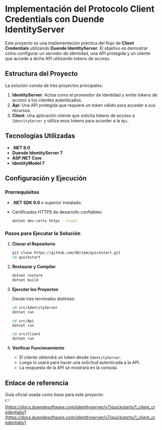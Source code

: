 # Implementación del Protocolo Client Credentials con Duende IdentityServer

Este proyecto es una implementación práctica del flujo de **Client Credentials** utilizando **Duende IdentityServer**. El objetivo es demostrar cómo configurar un servidor de identidad, una API protegida y un cliente que accede a dicha API utilizando tokens de acceso.

## Estructura del Proyecto

La solución consta de tres proyectos principales:

1. **IdentityServer**: Actúa como el proveedor de identidad y emite tokens de acceso a los clientes autenticados.
2. **Api**: Una API protegida que requiere un token válido para acceder a sus recursos.
3. **Client**: Una aplicación cliente que solicita tokens de acceso a `IdentityServer` y utiliza esos tokens para acceder a la `Api`.

## Tecnologías Utilizadas

- **.NET 9.0**
- **Duende IdentityServer 7**
- **ASP.NET Core**
- **IdentityModel 7**

## Configuración y Ejecución

### Prerrequisitos

- **.NET SDK 9.0** o superior instalado.
- Certificados HTTPS de desarrollo confiables:

    ```bash
    dotnet dev-certs https --trust
    ```

### Pasos para Ejecutar la Solución

1. **Clonar el Repositorio**

    ```bash
    git clone https://github.com/GDriem/quickstart.git
    cd quickstart
    ```

2. **Restaurar y Compilar**

    ```bash
    dotnet restore
    dotnet build
    ```

3. **Ejecutar los Proyectos**

    Desde tres terminales distintas:

    ```bash
    cd src/IdentityServer
    dotnet run
    ```

    ```bash
    cd src/Api
    dotnet run
    ```

    ```bash
    cd src/Client
    dotnet run
    ```

4. **Verificar Funcionamiento**

    - El cliente obtendrá un token desde `IdentityServer`.
    - Luego lo usará para hacer una solicitud autenticada a la API.
    - La respuesta de la API se mostrará en la consola.

## Enlace de referencia

Guía oficial usada como base para este proyecto:  
👉 [https://docs.duendesoftware.com/identityserver/v7/quickstarts/1_client_credentials/](https://docs.duendesoftware.com/identityserver/v7/quickstarts/1_client_credentials/)
